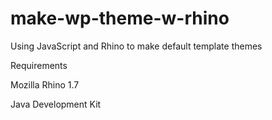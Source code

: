 # make-wp-theme-w-rhino
Using JavaScript and Rhino to make default template themes

Requirements

Mozilla Rhino 1.7

Java Development Kit
